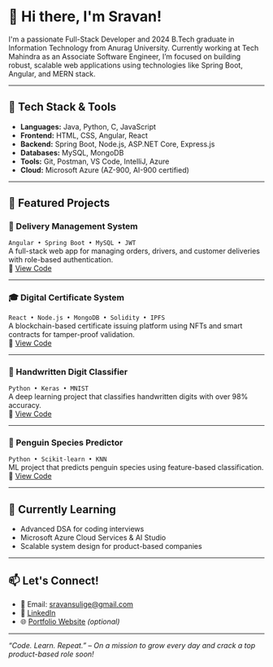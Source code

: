 # 👋 Hi there, I'm Sravan! 

I'm a passionate Full-Stack Developer and 2024 B.Tech graduate in Information Technology from Anurag University. Currently working at Tech Mahindra as an Associate Software Engineer, I’m focused on building robust, scalable web applications using technologies like Spring Boot, Angular, and MERN stack.

---

## 🚀 Tech Stack & Tools
- **Languages:** Java, Python, C, JavaScript  
- **Frontend:** HTML, CSS, Angular, React  
- **Backend:** Spring Boot, Node.js, ASP.NET Core, Express.js  
- **Databases:** MySQL, MongoDB  
- **Tools:** Git, Postman, VS Code, IntelliJ, Azure  
- **Cloud:** Microsoft Azure (AZ-900, AI-900 certified)

---

## 📌 Featured Projects

### 🚚 Delivery Management System  
`Angular • Spring Boot • MySQL • JWT`  
A full-stack web app for managing orders, drivers, and customer deliveries with role-based authentication.  
🔗 [View Code](https://github.com/your-username/delivery-management-system)

---

### 🎓 Digital Certificate System  
`React • Node.js • MongoDB • Solidity • IPFS`  
A blockchain-based certificate issuing platform using NFTs and smart contracts for tamper-proof validation.  
🔗 [View Code](https://github.com/your-username/digital-certificate-system)

---

### 🔢 Handwritten Digit Classifier  
`Python • Keras • MNIST`  
A deep learning project that classifies handwritten digits with over 98% accuracy.  
🔗 [View Code](https://github.com/your-username/handwritten-digit-classifier)

---

### 🐧 Penguin Species Predictor  
`Python • Scikit-learn • KNN`  
ML project that predicts penguin species using feature-based classification.  
🔗 [View Code](https://github.com/your-username/penguin-classification)

---

## 🧠 Currently Learning
- Advanced DSA for coding interviews
- Microsoft Azure Cloud Services & AI Studio
- Scalable system design for product-based companies

---

## 📫 Let's Connect!
- 📧 Email: sravansulige@gmail.com  
- 💼 [LinkedIn](https://www.linkedin.com/in/sravan-sulige-4590b0232/)  
- 🌐 [Portfolio Website](https://your-portfolio-link.com) *(optional)*  

---

*“Code. Learn. Repeat.” – On a mission to grow every day and crack a top product-based role soon!*
